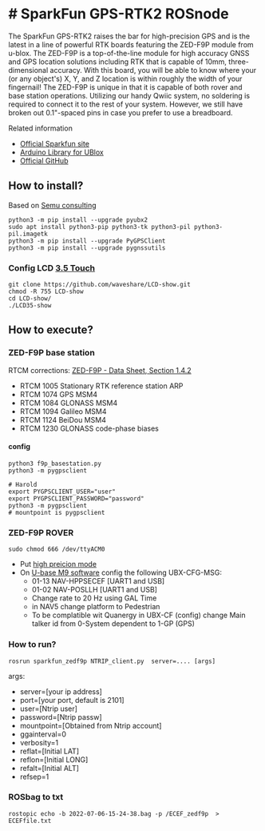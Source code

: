 # # SparkFun GPS-RTK2 ROSnode

The SparkFun GPS-RTK2 raises the bar for high-precision GPS and is the latest in a line of powerful RTK boards featuring the ZED-F9P module from u-blox. The ZED-F9P is a top-of-the-line module for high accuracy GNSS and GPS location solutions including RTK that is capable of 10mm, three-dimensional accuracy. With this board, you will be able to know where your (or any object's) X, Y, and Z location is within roughly the width of your fingernail! The ZED-F9P is unique in that it is capable of both rover and base station operations. Utilizing our handy Qwiic system, no soldering is required to connect it to the rest of your system. However, we still have broken out 0.1"-spaced pins in case you prefer to use a breadboard.

Related information

 - [Official Sparkfun site](https://www.sparkfun.com/products/15136)
 - [Arduino Library for UBlox](https://github.com/sparkfun/SparkFun_u-blox_GNSS_Arduino_Library)
 - [Official GitHub](https://github.com/sparkfun/Qwiic_GPS-RTK2)

## How to install?
Based on [Semu consulting](https://github.com/semuconsulting)
~~~
python3 -m pip install --upgrade pyubx2
sudo apt install python3-pip python3-tk python3-pil python3-pil.imagetk
python3 -m pip install --upgrade PyGPSClient
python3 -m pip install --upgrade pygnssutils
~~~
### Config LCD [3.5 Touch](https://www.waveshare.com/wiki/3.5inch_RPi_LCD_(A))
~~~
git clone https://github.com/waveshare/LCD-show.git
chmod -R 755 LCD-show
cd LCD-show/
./LCD35-show
~~~

## How to execute?

### ZED-F9P base station

RTCM corrections: [ZED-F9P - Data Sheet, Section 1.4.2](https://cdn.sparkfun.com/assets/8/3/2/b/8/ZED-F9P_Data_Sheet.pdf)

* RTCM 1005 Stationary RTK reference station ARP
* RTCM 1074 GPS MSM4
* RTCM 1084 GLONASS MSM4
* RTCM 1094 Galileo MSM4
* RTCM 1124 BeiDou MSM4
* RTCM 1230 GLONASS code-phase biases


#### config
~~~
python3 f9p_basestation.py
python3 -m pygpsclient
~~~
~~~
# Harold
export PYGPSCLIENT_USER="user"
export PYGPSCLIENT_PASSWORD="password"
python3 -m pygpsclient
# mountpoint is pygpsclient
~~~

### ZED-F9P ROVER

~~~
sudo chmod 666 /dev/ttyACM0
~~~

* Put [high preicion mode](https://www.youtube.com/watch?v=az-rVHEIWyU)
* On [U-base M9 software](https://www.u-blox.com/en/product/u-center) config the following UBX-CFG-MSG:
  * 01-13 NAV-HPPSECEF [UART1 and USB]
  * 01-02 NAV-POSLLH [UART1 and USB]
  * Change rate to 20 Hz using GAL Time
  * in NAV5 change platform to Pedestrian
  * To be complatible wit Quanergy in UBX-CF (config) change Main talker id from 0-System dependent to 1-GP (GPS)

### How to run?

~~~
rosrun sparkfun_zedf9p NTRIP_client.py  server=.... [args]
~~~

args:
* server=[your ip address]
* port=[your port, default is 2101]
* user=[Ntrip user]
* password=[Ntrip passw]
* mountpoint=[Obtained from Ntrip account]
* ggainterval=0 
* verbosity=1 
* reflat=[Initial LAT] 
* reflon=[Initial LONG] 
* refalt=[Initial ALT] 
* refsep=1

### ROSbag to txt
~~~
rostopic echo -b 2022-07-06-15-24-38.bag -p /ECEF_zedf9p  > ECEFfile.txt
~~~
